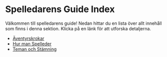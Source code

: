 # Spelledarens Guide Index

Välkommen till spelledarens guide! Nedan hittar du en lista över allt innehåll som finns i denna sektion. Klicka på en länk för att utforska detaljerna.

- [Äventyrskrokar](./gm-guide/adventure-hooks)
- [Hur man Spelleder](./gm-guide/how-to-run)
- [Teman och Stämning](./gm-guide/themes-and-mood)